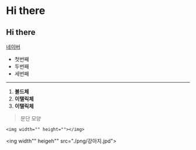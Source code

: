 # Hi there 
## Hi there

[네이버](https://naver.com)

- 첫번째
-  두번째
-   세번째
    
***
1. **볼드체**
2. **이탤릭체**
3. __이탤릭체__

>문단 모양

    <img width="" height=""></img>
 <ing width"" heigeh"" src="./png/강아지.jpd"></img>
